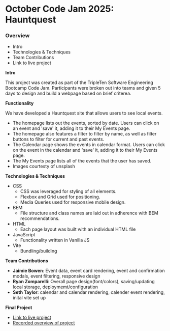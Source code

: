 # October Code Jam 2025: Hauntquest

### Overview

- Intro
- Technologies & Techniques
- Team Contributions
- Link to live project

**Intro**

This project was created as part of the TripleTen Software Engineering Bootcamp Code Jam. Participants were broken out into teams and given 5 days to design and build a webpage based on brief criterea.

**Functionality**

We have developed a Hauntquest site that allows users to see local events.

- The homepage lists out the events, sorted by date. Users can click on an event and 'save' it, adding it to their My Events page.
- The homepage also features a filter to filter by name, as well as filter buttons to filter for current and past events.
- The Calendar page shows the events in calendar format. Users can click on the event in the calendar and 'save' it, adding it to their My Events page.
- The My Events page lists all of the events that the user has saved.
- Images courtesty of unsplash

**Technologies & Techniques**

- CSS
  - CSS was leveraged for styling of all elements.
  - Flexbox and Grid used for positioning.
  - Media Queries used for responsive mobile design.
- BEM
  - File structure and class names are laid out in adherence with BEM recommendations.
- HTML
  - Each page layout was built with an individual HTML file
- JavaScript
  - Functionality written in Vanilla JS
- Vite
  - Bundling/building

**Team Contributions**

- **Jaimie Bowen**: Event data, event card rendering, event and confirmation modals, event filtering, responsive design
- **Ryan Zomparelli**: Overall page design(font/colors), saving/updating local storage, deploymemt/configuration
- **Seth Taylor**: calendar and calendar rendering, calender event rendering, inital vite set up

**Final Project**

- [Link to live project](https://ryanzomparelli.github.io/Oct-Code-Jam-2025/index.html)
- [Recorded overview of project](https://youtu.be/5fchpX5wzDc)
